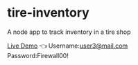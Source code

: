 # tire-inventory
A node app to track inventory in a tire shop

[Live Demo](https://tire-inventory.herokuapp.com/login) :point_left:
Username:user3@mail.com  
Password:Firewall00!
